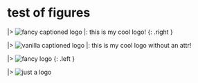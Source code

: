 # test of figures

|> ![fancy captioned logo](bss-square-no-bg.png)
|: this is my cool logo!
{: .right }

|> ![vanilla captioned logo](bss-square-no-bg.png)
|: this is my cool logo without an attr!

|> ![fancy logo](bss-square-no-bg.png)
{: .left }

|> ![just a logo](bss-square-no-bg.png)
